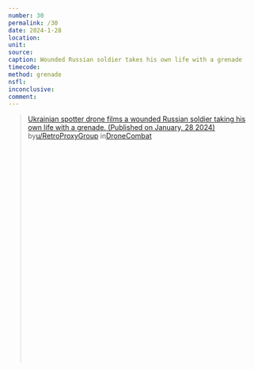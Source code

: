 ```yaml
---
number: 30
permalink: /30
date: 2024-1-28
location:
unit:
source: 
caption: Wounded Russian soldier takes his own life with a grenade
timecode:
method: grenade
nsfl:
inconclusive:
comment: 
---
```

<blockquote class="reddit-embed-bq" style="height:500px" data-embed-height="559"><a href="https://www.reddit.com/r/DroneCombat/comments/1acz069/ukrainian_spotter_drone_films_a_wounded_russian/">Ukrainian spotter drone films a wounded Russian soldier taking his own life with a grenade. (Published on January, 28 2024)</a><br> by<a href="https://www.reddit.com/user/RetroProxyGroup/">u/RetroProxyGroup</a> in<a href="https://www.reddit.com/r/DroneCombat/">DroneCombat</a></blockquote><script async="" src="https://embed.reddit.com/widgets.js" charset="UTF-8"></script>